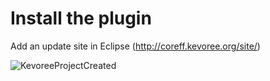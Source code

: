 # Install the plugin

 Add an update site in Eclipse (http://coreff.kevoree.org/site/)

![KevoreeProjectCreated](https://raw.github.com/kevoree/kevoree-eclipse-plugin/master/KevoreeEclipseUpdateSite/web/KevoreeInstallPlugin.png)
